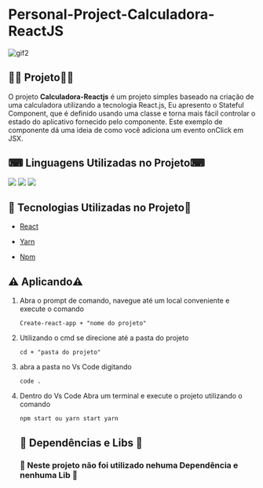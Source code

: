 # Personal-Project-Calculadora-ReactJS

![gif2](https://user-images.githubusercontent.com/69303138/115310150-b8c91a00-a143-11eb-8782-bb87543eeab3.gif)

## 👨‍💻 **Projeto**👨‍💻

O projeto **Calculadora-Reactjs** é um projeto simples baseado na criação de uma calculadora utilizando a tecnologia React.js, Eu apresento o Stateful Component, que é definido usando uma classe e torna mais fácil controlar o estado do aplicativo fornecido pelo componente. Este exemplo de componente dá uma ideia de como você adiciona um evento onClick em JSX.

## ⌨ **Linguagens Utilizadas no Projeto**⌨ 

![](https://img.shields.io/badge/HTML5-E34F26?style=for-the-badge&logo=html5&logoColor=white) ![](https://img.shields.io/badge/CSS3-1572B6?style=for-the-badge&logo=css3&logoColor=white) ![](https://img.shields.io/badge/JavaScript-F7DF1E?style=for-the-badge&logo=javascript&logoColor=black)


## 🚀 **Tecnologias Utilizadas no Projeto**🚀

<ul> <li><a href="https://reactjs.org" rel="nofollow">React</a> </li></ul>
<ul> <li><a href="https://classic.yarnpkg.com/lang/en/" rel="nofollow">Yarn</a> </li></ul>
<ul> <li><a href="https://docs.npmjs.com" rel="nofollow">Npm</a> </li></ul>



 ## ⚠️ **Aplicando**⚠️

1. Abra o prompt de comando, navegue até um local conveniente e execute o comando 

    <pre><code><span>Create-react-app + "nome do projeto"</span></code></pre>
    
2. Utilizando o cmd se direcione até a pasta do projeto 

    <pre><code><span>cd + "pasta do projeto"</span></code></pre>

3. abra a pasta no Vs Code digitando 

    <pre><code><span>code .</span></code></pre>
     
4. Dentro do Vs Code Abra um terminal e execute o projeto utilizando o comando 

    <pre><code><span>npm start ou yarn start</span> yarn</code></pre>
    
    
    ## 📂 **Dependências e Libs** 📂
    ### 🚫  Neste projeto não foi utilizado nehuma Dependência e nenhuma Lib 🚫
    



    

